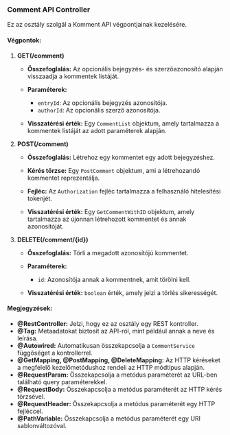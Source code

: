 ### Comment API Controller

Ez az osztály szolgál a Komment API végpontjainak kezelésére.

#### Végpontok:

1. **GET(/comment)**

    - **Összefoglalás:** Az opcionális bejegyzés- és szerzőazonosító alapján visszaadja a kommentek listáját.
    
    - **Paraméterek:**
        - `entryId`: Az opcionális bejegyzés azonosítója.
        - `authorId`: Az opcionális szerző azonosítója.
    
    - **Visszatérési érték:** Egy `CommentList` objektum, amely tartalmazza a kommentek listáját az adott paraméterek alapján.
    
2. **POST(/comment)**

    - **Összefoglalás:** Létrehoz egy kommentet egy adott bejegyzéshez.
    
    - **Kérés törzse:** Egy `PostComment` objektum, ami a létrehozandó kommentet reprezentálja.
    - **Fejléc:** Az `Authorization` fejléc tartalmazza a felhasználó hitelesítési tokenjét.
    
    - **Visszatérési érték:** Egy `GetCommentWithID` objektum, amely tartalmazza az újonnan létrehozott kommentet és annak azonosítóját.
    
3. **DELETE(/comment/{id})**

    - **Összefoglalás:** Törli a megadott azonosítójú kommentet.
    
    - **Paraméterek:**
        - `id`: Azonosítója annak a kommentnek, amit törölni kell.
    
    - **Visszatérési érték:** `boolean` érték, amely jelzi a törlés sikerességét.

#### Megjegyzések:

- **@RestController:** Jelzi, hogy ez az osztály egy REST kontroller.
- **@Tag:** Metaadatokat biztosít az API-ról, mint például annak a neve és leírása.
- **@Autowired:** Automatikusan összekapcsolja a `CommentService` függőséget a kontrollerrel.
- **@GetMapping, @PostMapping, @DeleteMapping:** Az HTTP kéréseket a megfelelő kezelőmetódushoz rendeli az HTTP módtípus alapján.
- **@RequestParam:** Összekapcsolja a metódus paraméterét az URL-ben található query paraméterekkel.
- **@RequestBody:** Összekapcsolja a metódus paraméterét az HTTP kérés törzsével.
- **@RequestHeader:** Összekapcsolja a metódus paraméterét egy HTTP fejléccel.
- **@PathVariable:** Összekapcsolja a metódus paraméterét egy URI sablonváltozóval.